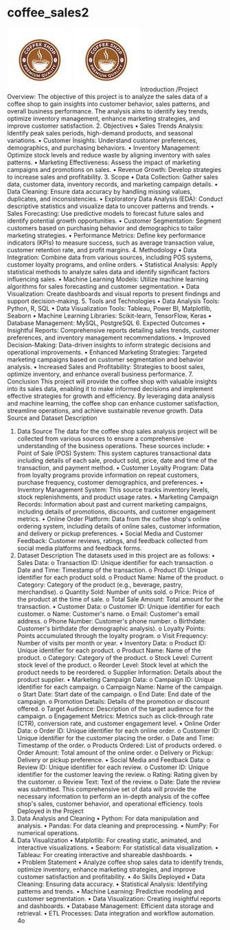 # coffee_sales2
![](coffee_logo.jpg.jpg) ![](coffee_logo.jpg.jpg) 
Introduction /Project Overview: 
The objective of this project is to analyze the sales data of a coffee shop to gain insights into customer behavior, sales patterns, and overall business performance. The analysis aims to identify key trends, optimize inventory management, enhance marketing strategies, and improve customer satisfaction.
2. Objectives
•	Sales Trends Analysis: Identify peak sales periods, high-demand products, and seasonal variations.
•	Customer Insights: Understand customer preferences, demographics, and purchasing behaviors.
•	Inventory Management: Optimize stock levels and reduce waste by aligning inventory with sales patterns.
•	Marketing Effectiveness: Assess the impact of marketing campaigns and promotions on sales.
•	Revenue Growth: Develop strategies to increase sales and profitability.
3. Scope
•	Data Collection: Gather sales data, customer data, inventory records, and marketing campaign details.
•	Data Cleaning: Ensure data accuracy by handling missing values, duplicates, and inconsistencies.
•	Exploratory Data Analysis (EDA): Conduct descriptive statistics and visualize data to uncover patterns and trends.
•	Sales Forecasting: Use predictive models to forecast future sales and identify potential growth opportunities.
•	Customer Segmentation: Segment customers based on purchasing behavior and demographics to tailor marketing strategies.
•	Performance Metrics: Define key performance indicators (KPIs) to measure success, such as average transaction value, customer retention rate, and profit margins.
4. Methodology
•	Data Integration: Combine data from various sources, including POS systems, customer loyalty programs, and online orders.
•	Statistical Analysis: Apply statistical methods to analyze sales data and identify significant factors influencing sales.
•	Machine Learning Models: Utilize machine learning algorithms for sales forecasting and customer segmentation.
•	Data Visualization: Create dashboards and visual reports to present findings and support decision-making.
5. Tools and Technologies
•	Data Analysis Tools: Python, R, SQL
•	Data Visualization Tools: Tableau, Power BI, Matplotlib, Seaborn
•	Machine Learning Libraries: Scikit-learn, TensorFlow, Keras
•	Database Management: MySQL, PostgreSQL
6. Expected Outcomes
•	Insightful Reports: Comprehensive reports detailing sales trends, customer preferences, and inventory management recommendations.
•	Improved Decision-Making: Data-driven insights to inform strategic decisions and operational improvements.
•	Enhanced Marketing Strategies: Targeted marketing campaigns based on customer segmentation and behavior analysis.
•	Increased Sales and Profitability: Strategies to boost sales, optimize inventory, and enhance overall business performance.
7. Conclusion
This project will provide the coffee shop with valuable insights into its sales data, enabling it to make informed decisions and implement effective strategies for growth and efficiency. By leveraging data analysis and machine learning, the coffee shop can enhance customer satisfaction, streamline operations, and achieve sustainable revenue growth.
Data Source and Dataset Description
1. Data Source
The data for the coffee shop sales analysis project will be collected from various sources to ensure a comprehensive understanding of the business operations. These sources include:
•	Point of Sale (POS) System: This system captures transactional data including details of each sale, product sold, price, date and time of the transaction, and payment method.
•	Customer Loyalty Program: Data from loyalty programs provide information on repeat customers, purchase frequency, customer demographics, and preferences.
•	Inventory Management System: This source tracks inventory levels, stock replenishments, and product usage rates.
•	Marketing Campaign Records: Information about past and current marketing campaigns, including details of promotions, discounts, and customer engagement metrics.
•	Online Order Platform: Data from the coffee shop's online ordering system, including details of online sales, customer information, and delivery or pickup preferences.
•	Social Media and Customer Feedback: Customer reviews, ratings, and feedback collected from social media platforms and feedback forms.
2. Dataset Description
The datasets used in this project are as follows:
•	Sales Data:
o	Transaction ID: Unique identifier for each transaction.
o	Date and Time: Timestamp of the transaction.
o	Product ID: Unique identifier for each product sold.
o	Product Name: Name of the product.
o	Category: Category of the product (e.g., beverage, pastry, merchandise).
o	Quantity Sold: Number of units sold.
o	Price: Price of the product at the time of sale.
o	Total Sale Amount: Total amount for the transaction.
•	Customer Data:
o	Customer ID: Unique identifier for each customer.
o	Name: Customer's name.
o	Email: Customer's email address.
o	Phone Number: Customer's phone number.
o	Birthdate: Customer's birthdate (for demographic analysis).
o	Loyalty Points: Points accumulated through the loyalty program.
o	Visit Frequency: Number of visits per month or year.
•	Inventory Data:
o	Product ID: Unique identifier for each product.
o	Product Name: Name of the product.
o	Category: Category of the product.
o	Stock Level: Current stock level of the product.
o	Reorder Level: Stock level at which the product needs to be reordered.
o	Supplier Information: Details about the product supplier.
•	Marketing Campaign Data:
o	Campaign ID: Unique identifier for each campaign.
o	Campaign Name: Name of the campaign.
o	Start Date: Start date of the campaign.
o	End Date: End date of the campaign.
o	Promotion Details: Details of the promotion or discount offered.
o	Target Audience: Description of the target audience for the campaign.
o	Engagement Metrics: Metrics such as click-through rate (CTR), conversion rate, and customer engagement level.
•	Online Order Data:
o	Order ID: Unique identifier for each online order.
o	Customer ID: Unique identifier for the customer placing the order.
o	Date and Time: Timestamp of the order.
o	Products Ordered: List of products ordered.
o	Order Amount: Total amount of the online order.
o	Delivery or Pickup: Delivery or pickup preference.
•	Social Media and Feedback Data:
o	Review ID: Unique identifier for each review.
o	Customer ID: Unique identifier for the customer leaving the review.
o	Rating: Rating given by the customer.
o	Review Text: Text of the review.
o	Date: Date the review was submitted.
This comprehensive set of data will provide the necessary information to perform an in-depth analysis of the coffee shop's sales, customer behavior, and operational efficiency.
tools Deployed in the Project
1. Data Analysis and Cleaning
•	Python: For data manipulation and analysis.
•	Pandas: For data cleaning and preprocessing.
•	NumPy: For numerical operations.
2. Data Visualization
•	Matplotlib: For creating static, animated, and interactive visualizations.
•	Seaborn: For statistical data visualization.
•	Tableau: For creating interactive and shareable dashboards.
•	
•	Problem Statement
•	Analyze coffee shop sales data to identify trends, optimize inventory, enhance marketing strategies, and improve customer satisfaction and profitability.
•	4o
Skills Deployed
•	Data Cleaning: Ensuring data accuracy.
•	Statistical Analysis: Identifying patterns and trends.
•	Machine Learning: Predictive modeling and customer segmentation.
•	Data Visualization: Creating insightful reports and dashboards.
•	Database Management: Efficient data storage and retrieval.
•	ETL Processes: Data integration and workflow automation.
4o
